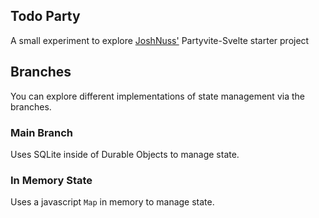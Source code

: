 ## Todo Party

A small experiment to explore [JoshNuss'](https://github.com/joshnuss/partyvite-svelte) Partyvite-Svelte starter project

## Branches

You can explore different implementations of state management via the branches.

### Main Branch

Uses SQLite inside of Durable Objects to manage state.

### In Memory State

Uses a javascript `Map` in memory to manage state.
